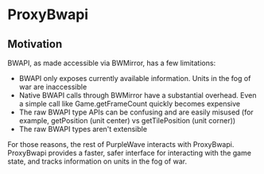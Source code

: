 # ProxyBwapi

## Motivation

BWAPI, as made accessible via BWMirror, has a few limitations:

* BWAPI only exposes currently available information. Units in the fog of war are inaccessible
* Native BWAPI calls through BWMirror have a substantial overhead. Even a simple call like Game.getFrameCount quickly becomes expensive
* The raw BWAPI type APIs can be confusing and are easily misused (for example, getPosition (unit center) vs getTilePosition (unit corner))
* The raw BWAPI types aren't extensible

For those reasons, the rest of PurpleWave interacts with ProxyBwapi. ProxyBwapi provides a faster, safer interface for interacting with the game state, and tracks information on units in the fog of war. 

